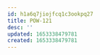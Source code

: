 ```yaml
---
id: h1a6q7jiojfcq1c3ookpq27
title: POW-121
desc: ''
updated: 1653338479781
created: 1653338479781
---
```


